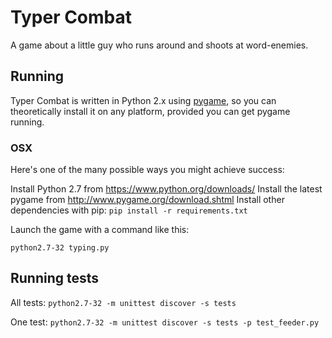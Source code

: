 # Typer Combat

A game about a little guy who runs around and shoots at word-enemies.

## Running

Typer Combat is written in Python 2.x using [pygame](http://pygame.org/), so you can theoretically install it on any platform, provided you can get pygame running.

### OSX

Here's one of the many possible ways you might achieve success:

Install Python 2.7 from https://www.python.org/downloads/
Install the latest pygame from http://www.pygame.org/download.shtml
Install other dependencies with pip: `pip install -r requirements.txt`

Launch the game with a command like this:

`python2.7-32 typing.py`

## Running tests

All tests:
`python2.7-32 -m unittest discover -s tests`

One test:
`python2.7-32 -m unittest discover -s tests -p test_feeder.py`
